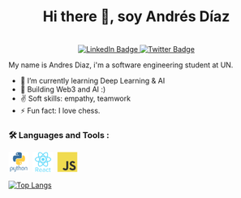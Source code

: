 <div id="header" align="center">
  <h1>Hi there 👋, soy Andrés Díaz<h1>
</div>

<div id="badges" align="center">
<a href="https://www.linkedin.com/in/andiazo/">
    <img src="https://img.shields.io/badge/LinkedIn-blue?style=for-the-badge&logo=linkedin&logoColor=white" alt="LinkedIn Badge"/>
  </a>
  <a href="https://twitter.com/__andiazo__">
    <img src="https://img.shields.io/badge/Twitter-blue?style=for-the-badge&logo=twitter&logoColor=white" alt="Twitter Badge"/>
  </a>
</div>

My name is Andres Diaz, i'm a software engineering student at UN.

- 🌱 I’m currently learning Deep Learning & AI
- :hammer: Building Web3 and AI :)
- :v: Soft skills: empathy, teamwork
- ⚡ Fun fact: I love chess.

### :hammer_and_wrench: Languages and Tools :

<div>
    <img src="https://github.com/devicons/devicon/blob/master/icons/python/python-original-wordmark.svg" title="Python" alt="Python" width="40" height="40"/>&nbsp;
    <img src="https://github.com/devicons/devicon/blob/master/icons/react/react-original-wordmark.svg" title="React" alt="React" width="40" height="40"/>&nbsp;
    <img src="https://github.com/devicons/devicon/blob/master/icons/javascript/javascript-original.svg" title="Javascript" alt="Javascript" width="40" height="40"/>&nbsp;
</div>

[![Top Langs](https://github-readme-stats.vercel.app/api/top-langs/?username=andiazo&layout=compact&theme=vision-friendly-dark)](https://github.com/anuraghazra/github-readme-stats)


<!--
**andiazo/andiazo** is a ✨ _special_ ✨ repository because its `README.md` (this file) appears on your GitHub profile.
